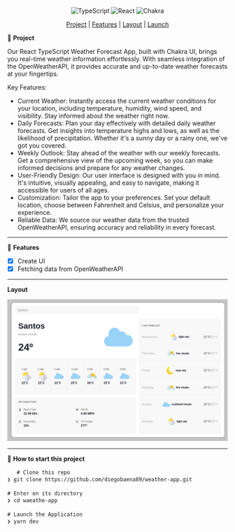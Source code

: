 <div align="center">

![TypeScript](https://img.shields.io/badge/typescript-%23007ACC.svg?style=for-the-badge&logo=typescript&logoColor=white) ![React](https://img.shields.io/badge/react-%2320232a.svg?style=for-the-badge&logo=react&logoColor=%2361DAFB) ![Chakra](https://img.shields.io/badge/chakra-%234ED1C5.svg?style=for-the-badge&logo=chakraui&logoColor=white)

[Project](#project) | [Features](#features) | [Layout](#layout) | [Launch](#launch)

</div>

📝 <a id="project"> **Project** </a>

Our React TypeScript Weather Forecast App, built with Chakra UI, brings you real-time weather information effortlessly. With seamless integration of the OpenWeatherAPI, it provides accurate and up-to-date weather forecasts at your fingertips.

Key Features:

- Current Weather: Instantly access the current weather conditions for your location, including temperature, humidity, wind speed, and visibility. Stay informed about the weather right now.
- Daily Forecasts: Plan your day effectively with detailed daily weather forecasts. Get insights into temperature highs and lows, as well as the likelihood of precipitation. Whether it's a sunny day or a rainy one, we've got you covered.
- Weekly Outlook: Stay ahead of the weather with our weekly forecasts. Get a comprehensive view of the upcoming week, so you can make informed decisions and prepare for any weather changes.
- User-Friendly Design: Our user interface is designed with you in mind. It's intuitive, visually appealing, and easy to navigate, making it accessible for users of all ages.
- Customization: Tailor the app to your preferences. Set your default location, choose between Fahrenheit and Celsius, and personalize your experience.
- Reliable Data: We source our weather data from the trusted OpenWeatherAPI, ensuring accuracy and reliability in every forecast.

---

🚀 <a id="features"> **Features** </a>

- [x] Create UI
- [x] Fetching data from OpenWeatherAPI

---

<a id="layout"> **Layout** </a>

[![Layout](https://github.com/diegobaena89/weather-app/blob/main/src/assets/weather-app.png?raw=true "Layout")](https://github.com/diegobaena89/weather-app/blob/main/src/assets/weather-app.png?raw=true "Layout")

---

📂 <a id="launch"> **How to start this project** </a>

       # Clone this repo
    ❯ git clone https://github.com/diegobaena89/weather-app.git

    # Enter on its directory
    ❯ cd waeathe-app

    # Launch the Application
    ❯ yarn dev
